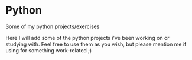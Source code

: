 # Python
Some of my python projects/exercises

Here I will add some of the python projects i've been working on or studying with. Feel free to use them as you wish, but please mention me if using for something work-related ;)
